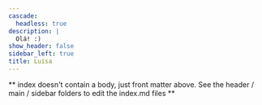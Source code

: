 ```yaml
---
cascade:
  headless: true
description: |
  Olá! :)
show_header: false
sidebar_left: true
title: Luísa
---
```


** index doesn't contain a body, just front matter above.
See the header / main / sidebar folders to edit the index.md files **



